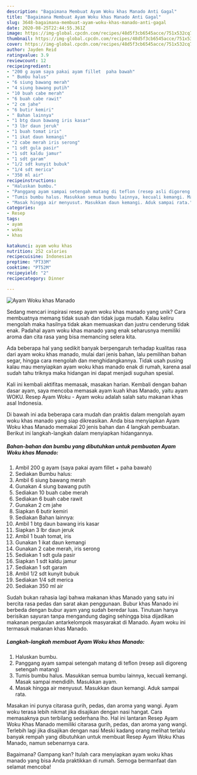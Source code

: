 ```yaml
---
description: "Bagaimana Membuat Ayam Woku khas Manado Anti Gagal"
title: "Bagaimana Membuat Ayam Woku khas Manado Anti Gagal"
slug: 3648-bagaimana-membuat-ayam-woku-khas-manado-anti-gagal
date: 2020-08-25T22:44:55.361Z
image: https://img-global.cpcdn.com/recipes/48d5f3cb6545acce/751x532cq70/ayam-woku-khas-manado-foto-resep-utama.jpg
thumbnail: https://img-global.cpcdn.com/recipes/48d5f3cb6545acce/751x532cq70/ayam-woku-khas-manado-foto-resep-utama.jpg
cover: https://img-global.cpcdn.com/recipes/48d5f3cb6545acce/751x532cq70/ayam-woku-khas-manado-foto-resep-utama.jpg
author: Jayden Reid
ratingvalue: 3.9
reviewcount: 12
recipeingredient:
- "200 g ayam saya pakai ayam fillet  paha bawah"
- " Bumbu halus"
- "6 siung bawang merah"
- "4 siung bawang putih"
- "10 buah cabe merah"
- "6 buah cabe rawit"
- "2 cm jahe"
- "6 butir kemiri"
- " Bahan lainnya"
- "1 btg daun bawang iris kasar"
- "3 lbr daun jeruk"
- "1 buah tomat iris"
- "1 ikat daun kemangi"
- "2 cabe merah iris serong"
- "1 sdt gula pasir"
- "1 sdt kaldu jamur"
- "1 sdt garam"
- "1/2 sdt kunyit bubuk"
- "1/4 sdt merica"
- "350 ml air"
recipeinstructions:
- "Haluskan bumbu."
- "Panggang ayam sampai setengah matang di teflon (resep asli digoreng setengah matang)"
- "Tumis bumbu halus. Masukkan semua bumbu lainnya, kecuali kemangi. Masak sampai mendidih. Masukkan ayam."
- "Masak hingga air menyusut. Masukkan daun kemangi. Aduk sampai rata."
categories:
- Resep
tags:
- ayam
- woku
- khas

katakunci: ayam woku khas 
nutrition: 252 calories
recipecuisine: Indonesian
preptime: "PT33M"
cooktime: "PT52M"
recipeyield: "2"
recipecategory: Dinner

---
```



![Ayam Woku khas Manado](https://img-global.cpcdn.com/recipes/48d5f3cb6545acce/751x532cq70/ayam-woku-khas-manado-foto-resep-utama.jpg)

Sedang mencari inspirasi resep ayam woku khas manado yang unik? Cara membuatnya memang tidak susah dan tidak juga mudah. Kalau keliru mengolah maka hasilnya tidak akan memuaskan dan justru cenderung tidak enak. Padahal ayam woku khas manado yang enak seharusnya memiliki aroma dan cita rasa yang bisa memancing selera kita.

Ada beberapa hal yang sedikit banyak berpengaruh terhadap kualitas rasa dari ayam woku khas manado, mulai dari jenis bahan, lalu pemilihan bahan segar, hingga cara mengolah dan menghidangkannya. Tidak usah pusing kalau mau menyiapkan ayam woku khas manado enak di rumah, karena asal sudah tahu triknya maka hidangan ini dapat menjadi suguhan spesial.

Kali ini kembali aktifitas memasak, masakan harian. Kembali dengan bahan dasar ayam, saya mencoba memasak ayam kuah khas Manado, yaitu ayam WOKU. Resep Ayam Woku - Ayam woku adalah salah satu makanan khas asal Indonesia.


Di bawah ini ada beberapa cara mudah dan praktis dalam mengolah ayam woku khas manado yang siap dikreasikan. Anda bisa menyiapkan Ayam Woku khas Manado memakai 20 jenis bahan dan 4 langkah pembuatan. Berikut ini langkah-langkah dalam menyiapkan hidangannya.

<!--inarticleads1-->

##### Bahan-bahan dan bumbu yang dibutuhkan untuk pembuatan Ayam Woku khas Manado:

1. Ambil 200 g ayam (saya pakai ayam fillet + paha bawah)
1. Sediakan  Bumbu halus:
1. Ambil 6 siung bawang merah
1. Gunakan 4 siung bawang putih
1. Sediakan 10 buah cabe merah
1. Sediakan 6 buah cabe rawit
1. Gunakan 2 cm jahe
1. Siapkan 6 butir kemiri
1. Sediakan  Bahan lainnya:
1. Ambil 1 btg daun bawang iris kasar
1. Siapkan 3 lbr daun jeruk
1. Ambil 1 buah tomat, iris
1. Gunakan 1 ikat daun kemangi
1. Gunakan 2 cabe merah, iris serong
1. Sediakan 1 sdt gula pasir
1. Siapkan 1 sdt kaldu jamur
1. Sediakan 1 sdt garam
1. Ambil 1/2 sdt kunyit bubuk
1. Sediakan 1/4 sdt merica
1. Sediakan 350 ml air


Sudah bukan rahasia lagi bahwa makanan khas Manado yang satu ini bercita rasa pedas dan sarat akan penggunaan. Bubur khas Manado ini berbeda dengan bubur ayam yang sudah beredar luas. Tinutuan hanya berisikan sayuran tanpa mengandung daging sehingga bisa dijadikan makanan pergaulan antarkelompok masyarakat di Manado. Ayam woku ini termasuk makanan khas Manado. 

<!--inarticleads2-->

##### Langkah-langkah membuat Ayam Woku khas Manado:

1. Haluskan bumbu.
1. Panggang ayam sampai setengah matang di teflon (resep asli digoreng setengah matang)
1. Tumis bumbu halus. Masukkan semua bumbu lainnya, kecuali kemangi. Masak sampai mendidih. Masukkan ayam.
1. Masak hingga air menyusut. Masukkan daun kemangi. Aduk sampai rata.


Masakan ini punya citarasa gurih, pedas, dan aroma yang wangi. Ayam woku terasa lebih nikmat jika disajikan dengan nasi hangat. Cara memasaknya pun terbilang sederhana lho. Hal ini lantaran Resep Ayam Woku Khas Manado memiliki citarasa gurih, pedas, dan aroma yang wangi. Terlebih lagi jika disajikan dengan nasi Meski kadang orang melihat terlalu banyak rempah yang dibutuhkan untuk membuat Resep Ayam Woku Khas Manado, namun sebenarnya cara. 

Bagaimana? Gampang kan? Itulah cara menyiapkan ayam woku khas manado yang bisa Anda praktikkan di rumah. Semoga bermanfaat dan selamat mencoba!
